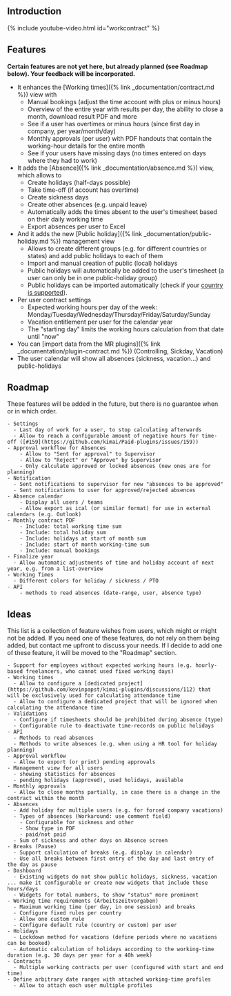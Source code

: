 
## Introduction

{% include youtube-video.html id="workcontract" %}

## Features

**Certain features are not yet here, but already planned (see Roadmap below). Your feedback will be incorporated.**

- It enhances the [Working times]({% link _documentation/contract.md %}) view with 
  - Manual bookings (adjust the time account with plus or minus hours)
  - Overview of the entire year with results per day, the ability to close a month, download result PDF and more
  - See if a user has overtimes or minus hours (since first day in company, per year/month/day)
  - Monthly approvals (per user) with PDF handouts that contain the working-hour details for the entire month
  - See if your users have missing days (no times entered on days where they had to work)
- It adds the [Absence]({% link _documentation/absence.md %}) view, which allows to
  - Create holidays (half-days possible)
  - Take time-off (if account has overtime)
  - Create sickness days
  - Create other absences (e.g. unpaid leave)
  - Automatically adds the times absent to the user's timesheet based on their daily working time
  - Export absences per user to Excel
- And it adds the new [Public holiday]({% link _documentation/public-holiday.md %}) management view
  - Allows to create different groups (e.g. for different countries or states) and add public holidays to each of them 
  - Import and manual creation of public (local) holidays
  - Public holidays will automatically be added to the user's timesheet (a user can only be in one public-holiday group)
  - Public holidays can be imported automatically (check if your [country is supported](https://www.yasumi.dev/docs/providers/)).
- Per user contract settings
  - Expected working hours per day of the week: Monday/Tuesday/Wednesday/Thursday/Friday/Saturday/Sunday
  - Vacation entitlement per user for the calendar year
  - The "starting day" limits the working hours calculation from that date until "now"  
- You can [import data from the MR plugins]({% link _documentation/plugin-contract.md %}) (Controlling, Sickday, Vacation)
- The user calendar will show all absences (sickness, vacation...) and public-holidays

## Roadmap

These features will be added in the future, but there is no guarantee when or in which order.

```
- Settings
  - Last day of work for a user, to stop calculating afterwards
  - Allow to reach a configurable amount of negative hours for time-off ([#159](https://github.com/kimai/Paid-plugins/issues/159))
- Approval workflow for Absences 
    - Allow to "Sent for approval" to Supervisor
    - Allow to "Reject" or "Approve" by Supervisor
    - Only calculate approved or locked absences (new ones are for planning)
- Notification
  - Sent notifications to supervisor for new "absences to be approved"
  - Sent notifications to user for approved/rejected absences
- Absence calendar
    - Display all users / teams
    - Allow export as ical (or similar format) for use in external calendars (e.g. Outlook)
- Monthly contract PDF
    - Include: total working time sum
    - Include: total holiday sum
    - Include: holidays at start of month sum
    - Include: start of month working-time sum
    - Include: manual bookings
- Finalize year
  - Allow automatic adjustments of time and holiday account of next year, e.g. from a list-overview
- Working Times
  - Different colors for holiday / sickness / PTO
- API 
    - methods to read absences (date-range, user, absence type)
```

## Ideas 

This list is a collection of feature wishes from users, which might or might not be added. 
If you need one of these features, do not rely on them being added, but contact me upfront to discuss your needs.
If I decide to add one of these feature, it will be moved to the "Roadmap" section.

```
- Support for employees without expected working hours (e.g. hourly-based freelancers, who cannot used fixed working days) 
- Working times
  - Allow to configure a [dedicated project](https://github.com/kevinpapst/kimai-plugins/discussions/112) that will be exclusively used for calculating attendance time 
  - Allow to configure a dedicated project that will be ignored when calculating the attendance time
- Validations
  - Configure if timesheets should be prohibited during absence (type)
  - Configurable rule to deactivate time-records on public holidays
- API 
  - Methods to read absences
  - Methods to write absences (e.g. when using a HR tool for holiday planning)
- Approval workflow
  - Allow to export (or print) pending approvals
- Management view for all users
  - showing statistics for absences
  - pending holidays (approved), used holidays, available
- Monthly approvals
  - Allow to close months partially, in case there is a change in the contract within the month
- Absences
  - Add holiday for multiple users (e.g. for forced company vacations)
  - Types of absences (Workaround: use comment field)
    - Configurable for sickness and other
    - Show type in PDF
    - paid/not paid
  - Sum of sickness and other days on Absence screen
- Breaks (Pause)
  - Support calculation of breaks (e.g. display in calendar)
  - Use all breaks between first entry of the day and last entry of the day as pause
- Dashboard
  - Existing widgets do not show public holidays, sickness, vacation ... make it configurable or create new widgets that include these hours/days
  - Widgets for total numbers, to show "status" more prominent
- Working time requirements (Arbeitszeitvorgaben)
  - Maximum working time (per day, in one session) and breaks
  - Configure fixed rules per country
  - Allow one custom rule
  - Configure default rule (country or custom) per user
- Holidays
  - Lockdown method for vacations (define periods where no vacations can be booked)
  - Automatic calculation of holidays according to the working-time duration (e.g. 30 days per year for a 40h week) 
- Contracts 
  - Multiple working contracts per user (configured with start and end time)
- Define arbitrary date ranges with attached working-time profiles
  - Allow to attach each user multiple profiles
```

